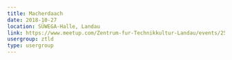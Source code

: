 ```yaml
---
title: Macherdaach
date: 2018-10-27
location: SÜWEGA-Halle, Landau
link: https://www.meetup.com/Zentrum-fur-Technikkultur-Landau/events/254825431/
usergroup: ztld
type: usergroup
---
```


